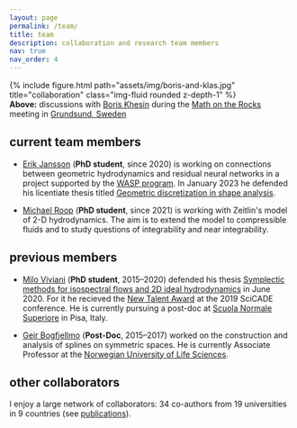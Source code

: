 ```yaml
---
layout: page
permalink: /team/
title: team
description: collaboration and research team members
nav: true
nav_order: 4
---
```


<div class="row">
    <div class="col-sm mt-3 mt-md-0">
        {% include figure.html path="assets/img/boris-and-klas.jpg" title="collaboration" class="img-fluid rounded z-depth-1" %}
    </div>
</div>

<div class="caption">
<b>Above:</b> discussions with <a href="https://www.math.toronto.edu/khesin/">Boris Khesin</a> during the <a href="https://zenodo.org/record/33558">Math on the Rocks</a> meeting in <a href="https://en.wikipedia.org/wiki/Grundsund">Grundsund, Sweden</a>
</div>


## current team members

- [Erik Jansson](https://www.chalmers.se/en/staff/Pages/erikjan.aspx) (**PhD student**, since 2020) is working on connections between geometric hydrodynamics and residual neural networks in a project supported by the [WASP program](https://wasp-sweden.org/research/). 
In January 2023 he defended his licentiate thesis titled [Geometric discretization in shape analysis](https://research.chalmers.se/en/publication/533880).

- [Michael Roop](https://www.chalmers.se/en/staff/Pages/mikhail.aspx) (**PhD student**, since 2021) is working with Zeitlin's model of 2-D hydrodynamics. The aim is to extend the model to compressible fluids and to study questions of integrability and near integrability.

## previous members

- [Milo Viviani](https://miloviviani.wordpress.com/) (**PhD student**, 2015–2020) defended his thesis [Symplectic methods for isospectral flows and 2D ideal hydrodynamics](https://research.chalmers.se/en/publication/517205) in June 2020. For it he recieved the [New Talent Award](https://scicade2019.uibk.ac.at/index.php/new-talent-award) at the 2019 SciCADE conference. He is currently pursuing a post-doc at [Scuola Normale Superiore](http://www.crm.sns.it/) in Pisa, Italy.

- [Geir Bogfjellmo](https://www.nmbu.no/emp/geir.bogfjellmo) (**Post-Doc**, 2015–2017) worked on the construction and analysis of splines on symmetric spaces. He is currently Associate Professor at the [Norwegian University of Life Sciences](https://www.nmbu.no/).

## other collaborators

I enjoy a large network of collaborators:
34 co-authors from 19 universities in 9 countries (see [publications](/publications)).


